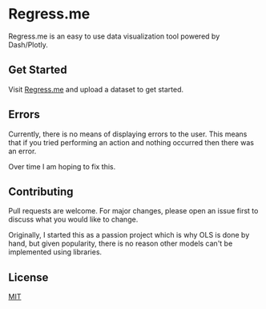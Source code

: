 # Regress.me

Regress.me is an easy to use data visualization tool powered by Dash/Plotly.

## Get Started

Visit [Regress.me](https://regress.me) and upload a dataset to get started.

## Errors

Currently, there is no means of displaying errors to the user. This means that if you tried performing an action and nothing occurred then there was an error. 

Over time I am hoping to fix this. 

## Contributing
Pull requests are welcome. For major changes, please open an issue first to discuss what you would like to change.

Originally, I started this as a passion project which is why OLS is done by hand, but given popularity, there is no reason other models can't be implemented using libraries. 

## License
[MIT](https://choosealicense.com/licenses/mit/)
